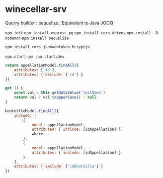 # winecellar-srv


Querry builder : sequelize : Equivalent to Java JOOQ

`npm init`
`npm install express pg`
`npm install cors dotenv`
`npm install -D nodemon`
`npm install sequelize`

`npm install cors jsonwebtoken bcryptjs`


`npm start`
`npm run start:dev`


```js
return appellationModel.findAll({
    attributes: ['id'],
    attributes: { exclude: ['id'] }
})
```


```js
get () {
    const val = this.getDataValue('lastName')
    return val ? val.toUpperCase() : null
}
```

```js
bouteilleModel.findAll({
    include: [
        {
            model: appellationModel,
            attributes: { include: [idAppellation] }, 
            where...
        },
        {
            model: appellationModel,
            attributes: { include: [idAppellation] }
        }
    ],
    attributes: { exclude: ['idBouteille'] }
})
```
